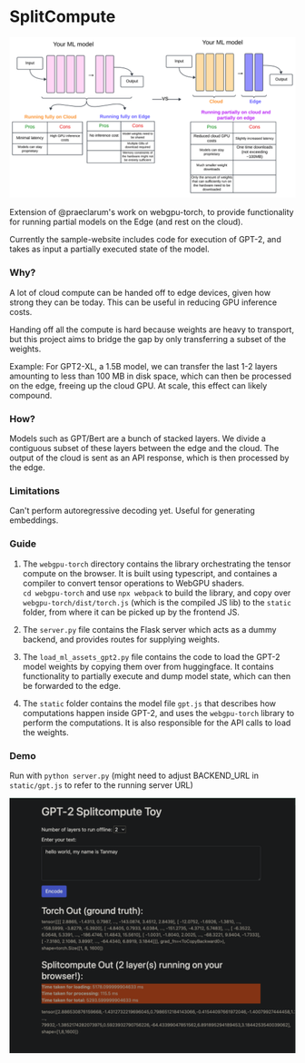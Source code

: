 # SplitCompute

![Diagram](static/images/splitcompute.png)

Extension of @praeclarum's work on webgpu-torch, to provide functionality
for running partial models on the Edge (and rest on the cloud).

Currently the sample-website includes code for execution of GPT-2,
and takes as input a partially executed state of the model.

### Why?

A lot of cloud compute can be handed off to edge devices, given how strong they
can be today. This can be useful in reducing GPU inference costs.

Handing off all the compute is hard because weights are heavy to transport,
but this project aims to bridge the gap by only transferring a subset of the weights.

Example: For GPT2-XL, a 1.5B model, we can transfer the last 1-2 layers amounting to less than
100 MB in disk space, which can then be processed on the edge, freeing up the cloud GPU.
At scale, this effect can likely compound.

### How?

Models such as GPT/Bert are a bunch of stacked layers. We divide a contiguous subset of these layers
between the edge and the cloud. The output of the cloud is sent as an API response, which is then
processed by the edge.

### Limitations

Can't perform autoregressive decoding yet. Useful for generating embeddings.

### Guide

1. The `webgpu-torch` directory contains the library orchestrating the tensor compute on the browser. It is built using typescript,
and containes a compiler to convert tensor operations to WebGPU shaders.  
`cd webgpu-torch` and use `npx webpack` to build the library, and copy over
`webgpu-torch/dist/torch.js` (which is the compiled JS lib) to the `static` folder, from where
it can be picked up by the frontend JS.

2. The `server.py` file contains the Flask server which acts as a dummy backend, and provides routes for supplying weights.

3. The `load_ml_assets_gpt2.py` file contains the code to load the GPT-2 model weights by copying them over from huggingface.
It contains functionality to partially execute and dump model state, which can then be forwarded to the edge.

3. The `static` folder contains the model file `gpt.js` that describes how computations happen inside GPT-2, and uses
the `webgpu-torch` library to perform the computations. It is also responsible for the API calls to load the weights.

### Demo

Run with `python server.py` (might need to adjust BACKEND_URL in `static/gpt.js` to refer to the running server URL)

![App](static/images/app_shot.png)

